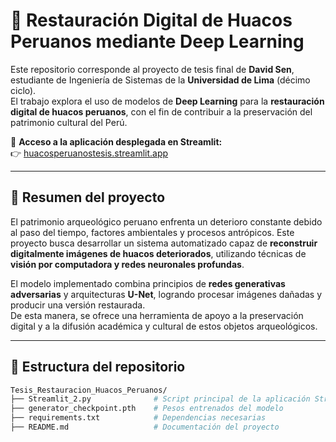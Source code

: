# 🏺 Restauración Digital de Huacos Peruanos mediante Deep Learning

Este repositorio corresponde al proyecto de tesis final de **David Sen**, estudiante de Ingeniería de Sistemas de la **Universidad de Lima** (décimo ciclo).  
El trabajo explora el uso de modelos de **Deep Learning** para la **restauración digital de huacos peruanos**, con el fin de contribuir a la preservación del patrimonio cultural del Perú.

🔗 **Acceso a la aplicación desplegada en Streamlit:**  
👉 [huacosperuanostesis.streamlit.app](https://huacosperuanostesis.streamlit.app/)

---

## 📌 Resumen del proyecto

El patrimonio arqueológico peruano enfrenta un deterioro constante debido al paso del tiempo, factores ambientales y procesos antrópicos. Este proyecto busca desarrollar un sistema automatizado capaz de **reconstruir digitalmente imágenes de huacos deteriorados**, utilizando técnicas de **visión por computadora y redes neuronales profundas**.

El modelo implementado combina principios de **redes generativas adversarias** y arquitecturas **U-Net**, logrando procesar imágenes dañadas y producir una versión restaurada.  
De esta manera, se ofrece una herramienta de apoyo a la preservación digital y a la difusión académica y cultural de estos objetos arqueológicos.

---

## 📂 Estructura del repositorio


```bash
Tesis_Restauracion_Huacos_Peruanos/
├── Streamlit_2.py              # Script principal de la aplicación Streamlit
├── generator_checkpoint.pth    # Pesos entrenados del modelo 
├── requirements.txt            # Dependencias necesarias
├── README.md                   # Documentación del proyecto

